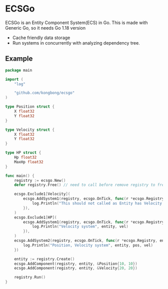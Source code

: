 # ECSGo
ECSGo is an Entity Component System(ECS) in Go.
This is made with Generic Go, so it needs Go 1.18 version

- Cache friendly data storage
- Run systems in concurrently with analyzing dependency tree.


## Example
```go
package main

import (
    "log"

    "github.com/kongbong/ecsgo"
)

type Position struct {
    X float32
    Y float32
}

type Velocity struct {
    X float32
    Y float32
}

type HP struct {
    Hp float32
    MaxHp float32
}

func main() {
    registry := ecsgo.New()
    defer registry.Free() // need to call before remove registry to free C malloc memory

    ecsgo.Exclude1[Velocity](
        ecsgo.AddSystem1(registry, ecsgo.OnTick, func(r *ecsgo.Registry, entity ecsgo.Entity, pos *Position) {
            log.Println("This should not called as Entity has Velocity component")
        }),
    )
    ecsgo.Exclude1[HP](
        ecsgo.AddSystem1(registry, ecsgo.OnTick, func(r *ecsgo.Registry, entity ecsgo.Entity, vel *Velocity) {
            log.Println("Velocity system", entity, vel)
        }),
    )
    ecsgo.AddSystem2(registry, ecsgo.OnTick, func(r *ecsgo.Registry, entity ecsgo.Entity, pos *Position, vel *Velocity) {
        log.Println("Position, Velocity system", entity, pos, vel)
    })

    entity := registry.Create()
    ecsgo.AddComponent(registry, entity, &Position{10, 10})
    ecsgo.AddComponent(registry, entity, &Velocity{20, 20})

    registry.Run()
}
```